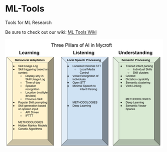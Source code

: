 # ML-Tools
Tools for ML Research


Be sure to check out our wiki:  [ML Tools Wiki](https://github.com/MycroftAI/ML-Tools/wiki)


![](https://raw.githubusercontent.com/MycroftAI/ML-Tools/master/misc/3PillarsofAIinMycroft.png)
